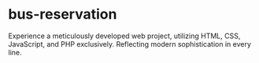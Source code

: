 # bus-reservation
Experience a meticulously developed web project, utilizing HTML, CSS, JavaScript, and PHP exclusively. Reflecting modern sophistication in every line.
